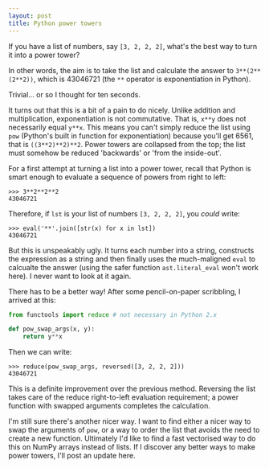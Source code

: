```yaml
---
layout: post
title: Python power towers
---
```


If you have a list of numbers, say `[3, 2, 2, 2]`, what's the best way to turn it into a power tower?

In other words, the aim is to take the list and calculate the answer to `3**(2**(2**2))`, which is 43046721 (the `**` operator is exponentiation in Python).

Trivial... or so I thought for ten seconds.  

It turns out that this is a bit of a pain to do nicely. Unlike addition and multiplication, exponentiation is not commutative. That is, `x**y` does not necessarily equal `y**x`. This means you can't simply reduce the list using `pow` (Python's built in function for exponentiation) because you'll get 6561, that is `((3**2)**2)**2`. Power towers are collapsed from the top; the list must somehow be reduced 'backwards' or 'from the inside-out'.

For a first attempt at turning a list into a power tower, recall that Python is smart enough to evaluate a sequence of powers from right to left:

```
>>> 3**2**2**2
43046721
``` 

Therefore, if `lst` is your list of numbers `[3, 2, 2, 2]`, you *could* write:

```
>>> eval('**'.join([str(x) for x in lst])
43046721
```

But this is unspeakably ugly. It turns each number into a string, constructs the expression as a string and then finally uses the much-maligned `eval` to calcualte the answer (using the safer function `ast.literal_eval` won't work here). I never want to look at it again.

There has to be a better way! After some pencil-on-paper scribbling, I arrived at this:

```python
from functools import reduce # not necessary in Python 2.x

def pow_swap_args(x, y):
    return y**x
```

Then we can write:

```
>>> reduce(pow_swap_args, reversed([3, 2, 2, 2]))
43046721
``` 

This is a definite improvement over the previous method. Reversing the list takes care of the reduce right-to-left evaluation requirement; a power function with swapped arguments completes the calculation.

I'm still sure there's another nicer way. I want to find either a nicer way to swap the arguments of `pow`, or a way to order the list that avoids the need to create a new function. Ultimately I'd like to find a fast vectorised way to do this on NumPy arrays instead of lists. If I discover any better ways to make power towers, I'll post an update here.
